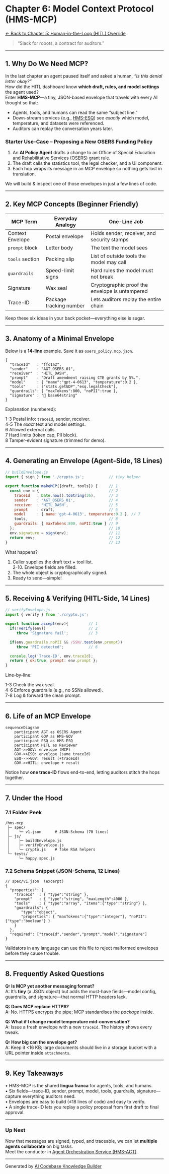 # Chapter 6: Model Context Protocol (HMS-MCP)

[← Back to Chapter&nbsp;5: Human-in-the-Loop (HITL) Override](05_human_in_the_loop__hitl__override_.md)

> “Slack for robots, a contract for auditors.”

---

## 1. Why Do We Need MCP?

In the last chapter an agent paused itself and asked a human, *“Is this denial letter okay?”*  
How did the HITL dashboard know **which draft, rules, and model settings** the agent used?  
Enter **HMS-MCP**—a tiny, JSON-based envelope that travels with every AI thought so that:

* Agents, tools, and humans can read the same “subject line.”  
* Down-stream services (e.g., [HMS-ESQ](03_legal_reasoning_service__hms_esq__.md)) see *exactly* which model, temperature, and datasets were referenced.  
* Auditors can replay the conversation years later.

### Starter Use-Case – Proposing a New OSERS Funding Policy

1. An **AI Policy Agent** drafts a change to an Office of Special Education and Rehabilitative Services (OSERS) grant rule.  
2. The draft calls the statistics tool, the legal checker, and a UI component.  
3. Each hop wraps its message in an MCP envelope so nothing gets lost in translation.

We will build & inspect one of those envelopes in just a few lines of code.

---

## 2. Key MCP Concepts (Beginner Friendly)

| MCP Term           | Everyday Analogy           | One-Line Job                                     |
|--------------------|----------------------------|--------------------------------------------------|
| Context Envelope   | Postal envelope            | Holds sender, receiver, and security stamps      |
| `prompt` block     | Letter body                | The text the model sees                          |
| `tools` section    | Packing slip               | List of outside tools the model may call         |
| `guardrails`       | Speed-limit signs          | Hard rules the model must not break              |
| Signature          | Wax seal                   | Cryptographic proof the envelope is untampered   |
| Trace-ID           | Package tracking number    | Lets auditors replay the entire chain            |

Keep these six ideas in your back pocket—everything else is sugar.

---

## 3. Anatomy of a Minimal Envelope

Below is a **14-line** example. Save it as `osers_policy.mcp.json`.

```jsonc
{
  "traceId"   : "ffc1a2",
  "sender"    : "AGT_OSERS_01",
  "receiver"  : "HITL_DASH",
  "prompt"    : "Draft amendment raising CTE grants by 5%.",
  "model"     : { "name":"gpt-4-0613", "temperature":0.2 },
  "tools"     : ["stats.getGDP","esq.legalCheck"],
  "guardrails": { "maxTokens":800, "noPII":true },
  "signature" : "🔏 base64string"
}
```

Explanation (numbered):

1-3   Postal info: `traceId`, sender, receiver.  
4-5   The *exact* text and model settings.  
6     Allowed external calls.  
7     Hard limits (token cap, PII block).  
8     Tamper-evident signature (trimmed for demo).

---

## 4. Generating an Envelope (Agent-Side, 18 Lines)

```js
// buildEnvelope.js
import { sign } from './crypto.js';           // tiny helper

export function makeMCP({draft, tools}) {     // 1
  const env = {                               // 2
    traceId   : Date.now().toString(36),      // 3
    sender    : 'AGT_OSERS_01',               // 4
    receiver  : 'HITL_DASH',                  // 5
    prompt    : draft,                        // 6
    model     : { name:'gpt-4-0613', temperature:0.2 }, // 7
    tools,                                    // 8
    guardrails: { maxTokens:800, noPII:true } // 9
  };                                          // 10
  env.signature = sign(env);                  // 11
  return env;                                 // 12
}                                             // 13
```

What happens?

1. Caller supplies the draft text + tool list.  
2-10. Envelope fields are filled.  
11. The whole object is cryptographically signed.  
12. Ready to send—simple!

---

## 5. Receiving & Verifying (HITL-Side, 14 Lines)

```js
// verifyEnvelope.js
import { verify } from './crypto.js';

export function accept(env){         // 1
  if(!verify(env))                   // 2
     throw 'Signature fail';         // 3

  if(env.guardrails.noPII && /SSN/.test(env.prompt))
     throw 'PII detected';           // 6

  console.log('Trace-ID', env.traceId);
  return { ok:true, prompt: env.prompt };
}
```

Line-by-line:

1-3  Check the wax seal.  
4-6  Enforce guardrails (e.g., no SSNs allowed).  
7-8  Log & forward the clean prompt.

---

## 6. Life of an MCP Envelope

```mermaid
sequenceDiagram
    participant AGT as OSERS Agent
    participant GOV as HMS-GOV
    participant ESQ as HMS-ESQ
    participant HITL as Reviewer
    AGT->>GOV: envelope (MCP)
    GOV->>ESQ: envelope (same traceId)
    ESQ-->>GOV: result (+traceId)
    GOV->>HITL: envelope + result
```

Notice how **one trace-ID** flows end-to-end, letting auditors stitch the hops together.

---

## 7. Under the Hood

### 7.1 Folder Peek

```
/hms-mcp
 ├─ spec/
 │    └─ v1.json      # JSON-Schema (70 lines)
 ├─ js/
 │    ├─ buildEnvelope.js
 │    ├─ verifyEnvelope.js
 │    └─ crypto.js    # fake RSA helpers
 └─ tests/
      └─ happy.spec.js
```

### 7.2 Schema Snippet (JSON-Schema, 12 Lines)

```jsonc
// spec/v1.json  (excerpt)
{
  "properties": {
    "traceId"  : { "type":"string" },
    "prompt"   : { "type":"string", "maxLength":4000 },
    "tools"    : { "type":"array", "items":{"type":"string"} },
    "guardrails": {
       "type":"object",
       "properties": { "maxTokens":{"type":"integer"}, "noPII":{"type":"boolean"} }
    }
  },
  "required": ["traceId","sender","prompt","model","signature"]
}
```

Validators in any language can use this file to reject malformed envelopes before they cause trouble.

---

## 8. Frequently Asked Questions

**Q: Is MCP yet another messaging format?**  
A: It’s **tiny** (a JSON object) but adds the must-have fields—model config, guardrails, and signature—that normal HTTP headers lack.

**Q: Does MCP replace HTTPS?**  
A: No. HTTPS encrypts the pipe; MCP standardises the *package* inside.

**Q: What if I change model temperature mid-conversation?**  
A: Issue a fresh envelope with a new `traceId`. The history shows every tweak.

**Q: How big can the envelope get?**  
A: Keep it <16 KB; large documents should live in a storage bucket with a URL pointer inside `attachments`.

---

## 9. Key Takeaways

• HMS-MCP is the shared **lingua franca** for agents, tools, and humans.  
• Six fields—trace-ID, sender, prompt, model, tools, guardrails, signature—capture everything auditors need.  
• Envelopes are easy to build (≤18 lines of code) and easy to verify.  
• A single trace-ID lets you replay a policy proposal from first draft to final approval.

---

### Up Next  
Now that messages are signed, typed, and traceable, we can let **multiple agents collaborate** on big tasks.  
Meet the conductor in [Agent Orchestration Service (HMS-ACT)](07_agent_orchestration_service__hms_act__.md).

---

Generated by [AI Codebase Knowledge Builder](https://github.com/The-Pocket/Tutorial-Codebase-Knowledge)